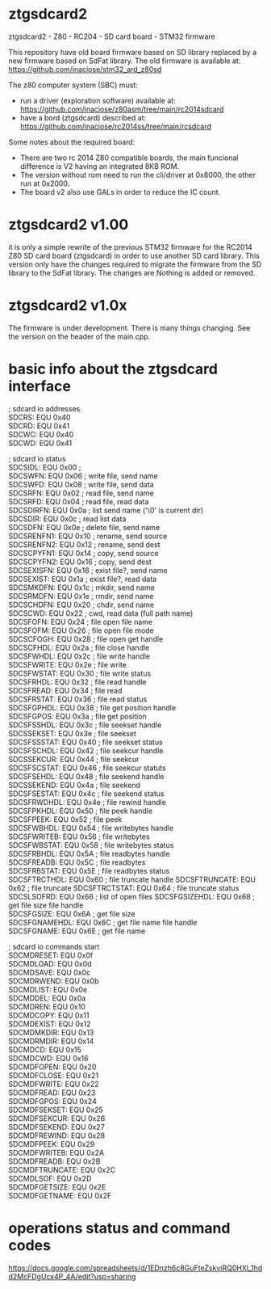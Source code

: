 # ztgsdcard2

ztgsdcard2 - Z80 - RC204 - SD card board - STM32 firmware

This repository have old board firmware based on SD library replaced by a new firmware based on SdFat library. 
The old firmware is available at: https://github.com/inaciose/stm32_ard_z80sd

The z80 computer system (SBC) must:
- run a driver (exploration software) available at: https://github.com/inaciose/z80asm/tree/main/rc2014sdcard
- have a bord (ztgsdcard) described at: https://github.com/inaciose/rc2014ss/tree/main/rcsdcard

Some notes about the required board: 
- There are two rc 2014 Z80 compatible boards, the main funcional difference is V2 having an integrated 8KB ROM. 
- The version without rom need to run the cli/driver at 0x8000, the other run at 0x2000. 
- The board v2 also use GALs in order to reduce the IC count. 

# ztgsdcard2 v1.00

it is only a simple rewrite of the previous STM32 firmware for the RC2014 Z80 SD card board (ztgsdcard) in order to use another SD card library.
This version only have the changes required to migrate the firmware from the SD library to the SdFat library. The changes are  Nothing is added or removed.

# ztgsdcard2 v1.0x

The firmware is under development. There is many things changing. See the version on the header of the main.cpp.


# basic info about the ztgsdcard interface 

; sdcard io addresses  
SDCRS:              EQU   0x40  
SDCRD:              EQU   0x41  
SDCWC:              EQU   0x40  
SDCWD:              EQU   0x41  
  
; sdcard io status  
SDCSIDL:            EQU   0x00 ;  
SDCSWFN:            EQU   0x06 ; write file, send name  
SDCSWFD:            EQU   0x08 ; write file, send data  
SDCSRFN:            EQU   0x02 ; read file, send name  
SDCSRFD:            EQU   0x04 ; read file, read data  
SDCSDIRFN:          EQU   0x0a ; list send name ('\0' is current dir)  
SDCSDIR:            EQU   0x0c ; read list data  
SDCSDFN:            EQU   0x0e ; delete file, send name  
SDCSRENFN1:         EQU   0x10 ; rename, send source  
SDCSRENFN2:         EQU   0x12 ; rename, send dest  
SDCSCPYFN1:         EQU   0x14 ; copy, send source  
SDCSCPYFN2:         EQU   0x16 ; copy, send dest  
SDCSEXISFN:         EQU   0x18 ; exist file?, send name  
SDCSEXIST:          EQU   0x1a ; exist file?, read data  
SDCSMKDFN:          EQU   0x1c ; mkdir, send name  
SDCSRMDFN:          EQU   0x1e ; rmdir, send name  
SDCSCHDFN:          EQU   0x20 ; chdir, send name  
SDCSCWD:            EQU   0x22 ; cwd, read data (full path name)  
SDCSFOFN:           EQU   0x24 ; file open file name  
SDCSFOFM:           EQU   0x26 ; file open file mode  
SDCSCFOGH:          EQU   0x28 ; file open get handle  
SDCSCFHDL:          EQU   0x2a ; file close handle  
SDCSFWHDL:          EQU   0x2c ; file write handle  
SDCSFWRITE:         EQU   0x2e ; file write  
SDCSFWSTAT:         EQU   0x30 ; file write status  
SDCSFRHDL:          EQU   0x32 ; file read handle  
SDCSFREAD:          EQU   0x34 ; file read  
SDCSFRSTAT:         EQU   0x36 ; file read status  
SDCSFGPHDL:         EQU   0x38 ; file get position handle  
SDCSFGPOS:          EQU   0x3a ; file get position  
SDCSFSSHDL:         EQU   0x3c ; file seekset handle  
SDCSSEKSET:         EQU   0x3e ; file seekset  
SDCSFSSSTAT:        EQU   0x40 ; file seekset status  
SDCSFSCHDL:         EQU   0x42 ; file seekcur handle  
SDCSSEKCUR:         EQU   0x44 ; file seekcur  
SDCSFSCSTAT:        EQU   0x46 ; file seekcur statuts  
SDCSFSEHDL:         EQU   0x48 ; file seekend handle  
SDCSSEKEND:         EQU   0x4a ; file seekend  
SDCSFSESTAT:        EQU   0x4c ; file seekend status  
SDCSFRWDHDL:        EQU   0x4e ; file rewind handle  
SDCSFPKHDL:         EQU   0x50 ; file peek handle  
SDCSFPEEK:          EQU   0x52 ; file peek  
SDCSFWBHDL:         EQU   0x54 ; file writebytes handle  
SDCSFWRITEB:        EQU   0x56 ; file writebytes  
SDCSFWBSTAT:        EQU   0x58 ; file writebytes status  
SDCSFRBHDL:         EQU   0x5A ; file readbytes handle  
SDCSFREADB:         EQU   0x5C ; file readbytes  
SDCSFRBSTAT:        EQU   0x5E ; file readbytes status  
SDCSFTRCTHDL:       EQU   0x60 ; file truncate handle
SDCSFTRUNCATE:      EQU   0x62 ; file truncate
SDCSFTRCTSTAT:      EQU   0x64 ; file truncate status
SDCSLSOFRD:         EQU   0x66 ; list of open files
SDCSFGSIZEHDL:      EQU   0x68 ; get file size file handle  
SDCSFGSIZE:         EQU   0x6A ; get file size  
SDCSFGNAMEHDL:      EQU   0x6C ; get file name file handle  
SDCSFGNAME:         EQU   0x6E ; get file name  

; sdcard io commands start  
SDCMDRESET:          EQU   0x0f  
SDCMDLOAD:           EQU   0x0d  
SDCMDSAVE:           EQU   0x0c   
SDCMDRWEND:          EQU   0x0b  
SDCMDLIST:           EQU   0x0e  
SDCMDDEL:            EQU   0x0a  
SDCMDREN:            EQU   0x10  
SDCMDCOPY:           EQU   0x11  
SDCMDEXIST:          EQU   0x12  
SDCMDMKDIR:          EQU   0x13  
SDCMDRMDIR:          EQU   0x14  
SDCMDCD:             EQU   0x15  
SDCMDCWD:            EQU   0x16  
SDCMDFOPEN:          EQU   0x20  
SDCMDFCLOSE:         EQU   0x21  
SDCMDFWRITE:         EQU   0x22  
SDCMDFREAD:          EQU   0x23  
SDCMDFGPOS:          EQU   0x24  
SDCMDFSEKSET:        EQU   0x25  
SDCMDFSEKCUR:        EQU   0x26  
SDCMDFSEKEND:        EQU   0x27  
SDCMDFREWIND:        EQU   0x28  
SDCMDFPEEK:          EQU   0x29  
SDCMDFWRITEB:        EQU   0x2A  
SDCMDFREADB:         EQU   0x2B  
SDCMDFTRUNCATE:      EQU   0x2C  
SDCMDLSOF:           EQU   0x2D  
SDCMDFGETSIZE:       EQU   0x2E  
SDCMDFGETNAME:       EQU   0x2F  

# operations status and command codes
https://docs.google.com/spreadsheets/d/1EDnzh6c8GuFteZskviRQ0HXl_1hdd2McFDgUcx4P_4A/edit?usp=sharing  
